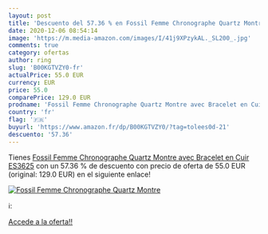 ```yaml
---
layout: post
title: 'Descuento del 57.36 % en Fossil Femme Chronographe Quartz Montre '
date: 2020-12-06 08:54:14
image: 'https://m.media-amazon.com/images/I/41j9XPzykAL._SL200_.jpg'
comments: true
category: ofertas
author: ring
slug: 'B00KGTVZY0-fr'
actualPrice: 55.0 EUR
currency: EUR
price: 55.0
comparePrice: 129.0 EUR
prodname: 'Fossil Femme Chronographe Quartz Montre avec Bracelet en Cuir ES3625'
country: 'fr'
flag: '🇫🇷'
buyurl: 'https://www.amazon.fr/dp/B00KGTVZY0/?tag=tolees0d-21'
descuento: '57.36'
---
```


Tienes [Fossil Femme Chronographe Quartz Montre avec Bracelet en Cuir ES3625](https://www.amazon.fr/dp/B00KGTVZY0/?tag=tolees0d-21) con un 57.36 % de descuento con precio de oferta de 55.0 EUR (original: 129.0 EUR) en el siguiente enlace!

[![Fossil Femme Chronographe Quartz Montre ](https://m.media-amazon.com/images/I/41j9XPzykAL._SL200_.jpg)](https://www.amazon.fr/dp/B00KGTVZY0/?tag=tolees0d-21)

ℹ️:


[Accede a la oferta!!](https://www.amazon.fr/dp/B00KGTVZY0/?tag=tolees0d-21)
